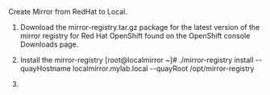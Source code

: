 Create Mirror from RedHat to Local.

1. Download the mirror-registry.tar.gz package for the latest version of the mirror registry for Red Hat OpenShift found on the OpenShift console Downloads page.
2. Install the mirror-registry
   [root@localmirror ~]# ./mirror-registry install --quayHostname localmirror.mylab.local --quayRoot /opt/mirror-registry

3.
